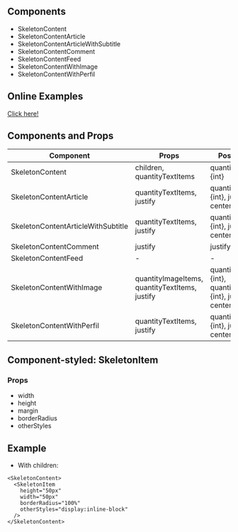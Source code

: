 ## Components
- SkeletonContent
- SkeletonContentArticle
- SkeletonContentArticleWithSubtitle
- SkeletonContentComment
- SkeletonContentFeed
- SkeletonContentWithImage
- SkeletonContentWithPerfil

## Online Examples
<a href="https://skeleton-loading-chi.vercel.app/">Click here!</a>

## Components and Props

|Component|Props|Possible Values|
|---|---|---|
|SkeletonContent|children, quantityTextItems|quantityTextItems={int}|
|SkeletonContentArticle|quantityTextItems, justify|quantityTextItems={int}, justify={left, center, right}|
|SkeletonContentArticleWithSubtitle|quantityTextItems, justify|quantityTextItems={int}, justify={left, center, right}|
|SkeletonContentComment|justify|justify={left, right}|
|SkeletonContentFeed|-|-|
|SkeletonContentWithImage|quantityImageItems, quantityTextItems, justify|quantityImageItems={int}, quantityTextItems={int}, justify={left, center, right}|
|SkeletonContentWithPerfil|quantityTextItems, justify|quantityTextItems={int}, justify={left, center, right}|

## Component-styled: SkeletonItem
### Props
- width
- height
- margin
- borderRadius
- otherStyles


## Example
- With children:

```
<SkeletonContent>
  <SkeletonItem
    height="50px"
    width="50px"
    borderRadius="100%"
    otherStyles="display:inline-block"
  />
</SkeletonContent>

```


